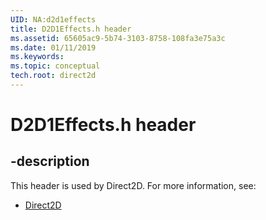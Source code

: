 ```yaml
---
UID: NA:d2d1effects
title: D2D1Effects.h header
ms.assetid: 65605ac9-5b74-3103-8758-108fa3e75a3c
ms.date: 01/11/2019
ms.keywords: 
ms.topic: conceptual
tech.root: direct2d
---
```


# D2D1Effects.h header


## -description


This header is used by Direct2D. For more information, see:

- [Direct2D](../_direct2d/index.md)


